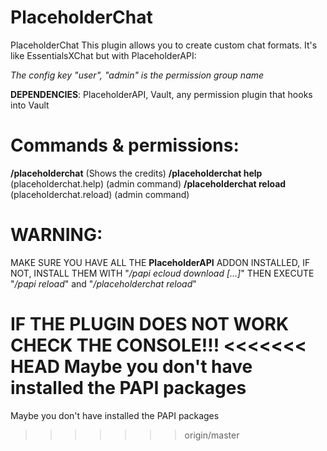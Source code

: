 # PlaceholderChat

PlaceholderChat
This plugin allows you to create custom chat formats.
It's like EssentialsXChat but with PlaceholderAPI:

*The config key "user", "admin" is the permission group name*

**DEPENDENCIES**: PlaceholderAPI, Vault, any permission plugin that hooks into Vault

# Commands & permissions:
**/placeholderchat** (Shows the credits)
**/placeholderchat help** (placeholderchat.help) (admin command)
**/placeholderchat reload** (placeholderchat.reload) (admin command)


# WARNING:
MAKE SURE YOU HAVE ALL THE **PlaceholderAPI** ADDON INSTALLED, IF NOT, INSTALL THEM WITH "*/papi ecloud download [...]*" THEN EXECUTE "*/papi reload*" and "*/placeholderchat reload*"

**IF THE PLUGIN DOES NOT WORK CHECK THE CONSOLE!!!**
<<<<<<< HEAD
Maybe you don't have installed the PAPI packages
=======
Maybe you don't have installed the PAPI packages
>>>>>>> origin/master
